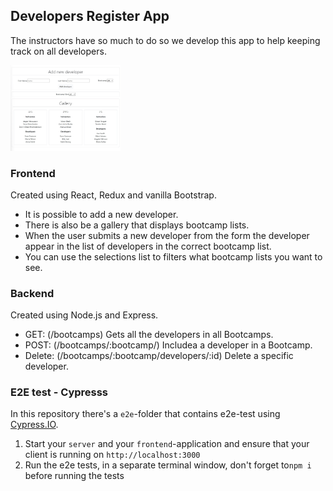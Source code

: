 ## Developers Register App 

The instructors have so much to do so we develop this app to help keeping track on all developers. 

<img src="/Screenshot Web - Student Register.jpg" alt="Screenshot Web" title="Screenshot Web" width="35%" height="35%"/>

### Frontend

Created using React, Redux and vanilla Bootstrap.

- It is possible to add a new developer.
- There is also be a gallery that displays bootcamp lists.
- When the user submits a new developer from the form the developer appear in the list of developers in the correct bootcamp list.
- You can use the selections list to filters what bootcamp lists you want to see.


### Backend

Created using Node.js and Express.

- GET: (/bootcamps) Gets all the developers in all Bootcamps.
- POST: (/bootcamps/:bootcamp/) Includea a developer in a Bootcamp.
- Delete: (/bootcamps/:bootcamp/developers/:id) Delete a specific developer.

### E2E test - Cypresss

In this repository there's a `e2e`-folder that contains e2e-test using [Cypress.IO](http://cypress.io).

1. Start your `server` and your `frontend`-application and ensure that your client is running on `http://localhost:3000`
2. Run the e2e tests, in a separate terminal window, don't forget to`npm i` before running the tests
